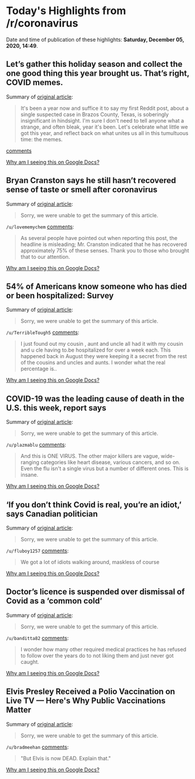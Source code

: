 # Today's Highlights from /r/coronavirus

Date and time of publication of these highlights: **Saturday, December 05, 2020, 14:49**.

## Let’s gather this holiday season and collect the one good thing this year brought us. That’s right, COVID memes.

Summary of [original article](https://www.reddit.com/r/Coronavirus/comments/k5m34d/lets_gather_this_holiday_season_and_collect_the/):

> It's been a year now and suffice it to say my first Reddit post, about a single suspected case in Brazos County, Texas, is soberingly insignificant in hindsight. I'm sure I don't need to tell anyone what a strange, and often bleak, year it's been. Let's celebrate what little we got this year, and reflect back on what unites us all in this tumultuous time: the memes.

[comments](https://www.reddit.com/r/Coronavirus/comments/k5m34d/lets_gather_this_holiday_season_and_collect_the/)

[Why am I seeing this on Google Docs?](https://docs.google.com/document/d/1Dc6We63vOXIZsc0op-Bt4abqkYjXzOigalQqFxmvvbM/edit?usp=sharing)

## Bryan Cranston says he still hasn’t recovered sense of taste or smell after coronavirus

Summary of [original article](https://www.independent.co.uk/arts-entertainment/tv/news/bryan-cranston-coronavirus-taste-smell-recovery-b1766673.html):

> Sorry, we were unable to get the summary of this article.

`/u/lovememychem` [comments](https://www.reddit.com/r/Coronavirus/comments/k762ua/bryan_cranston_says_he_still_hasnt_recovered/):

> As several people have pointed out when reporting this post, the headline is misleading; Mr. Cranston indicated that he has recovered approximately 75% of these senses. Thank you to those who brought that to our attention.

[Why am I seeing this on Google Docs?](https://docs.google.com/document/d/1Dc6We63vOXIZsc0op-Bt4abqkYjXzOigalQqFxmvvbM/edit?usp=sharing)

## 54% of Americans know someone who has died or been hospitalized: Survey

Summary of [original article](https://abc7ny.com/health/covid-live-updates-54%25-of-americans-know-someone-who-has-died-or-been-hospitalized-survey/8521705/):

> Sorry, we were unable to get the summary of this article.

`/u/TerribleTough5` [comments](https://www.reddit.com/r/Coronavirus/comments/k78ai8/54_of_americans_know_someone_who_has_died_or_been/):

> I just found out my cousin , aunt and uncle all had it with my cousin and u cle having to.be hospitalized for over a week each. This happened back in August they were keeping it a secret from the rest of the cousins and uncles and aunts. I wonder what the real percentage is..

[Why am I seeing this on Google Docs?](https://docs.google.com/document/d/1Dc6We63vOXIZsc0op-Bt4abqkYjXzOigalQqFxmvvbM/edit?usp=sharing)

## COVID-19 was the leading cause of death in the U.S. this week, report says

Summary of [original article](https://www.cbsnews.com/news/covid-19-leading-cause-of-death-united-states-this-week/):

> Sorry, we were unable to get the summary of this article.

`/u/plazmablu` [comments](https://www.reddit.com/r/Coronavirus/comments/k76mol/covid19_was_the_leading_cause_of_death_in_the_us/):

> And this is ONE VIRUS. The other major killers are vague, wide-ranging categories like heart disease, various cancers, and so on. Even the flu isn't a single virus but a number of different ones. This is insane.

[Why am I seeing this on Google Docs?](https://docs.google.com/document/d/1Dc6We63vOXIZsc0op-Bt4abqkYjXzOigalQqFxmvvbM/edit?usp=sharing)

## ‘If you don’t think Covid is real, you’re an idiot,’ says Canadian politician

Summary of [original article](https://www.independent.co.uk/news/world/americas/canada-coronavirus-brian-pallister-manitoba-b1766732.html?utm_source=reddit.com):

> Sorry, we were unable to get the summary of this article.

`/u/fluboy1257` [comments](https://www.reddit.com/r/Coronavirus/comments/k7ekt2/if_you_dont_think_covid_is_real_youre_an_idiot/):

> We got a lot of idiots walking around, maskless of course

[Why am I seeing this on Google Docs?](https://docs.google.com/document/d/1Dc6We63vOXIZsc0op-Bt4abqkYjXzOigalQqFxmvvbM/edit?usp=sharing)

## Doctor’s licence is suspended over dismissal of Covid as a ‘common cold’

Summary of [original article](https://www.independent.co.uk/news/world/americas/oregon-doctor-licence-suspended-coronavirus-b1766782.html):

> Sorry, we were unable to get the summary of this article.

`/u/banditta82` [comments](https://www.reddit.com/r/Coronavirus/comments/k7c8b1/doctors_licence_is_suspended_over_dismissal_of/):

> I wonder how many other required medical practices he has refused to follow over the years do to not liking them and just never got caught.

[Why am I seeing this on Google Docs?](https://docs.google.com/document/d/1Dc6We63vOXIZsc0op-Bt4abqkYjXzOigalQqFxmvvbM/edit?usp=sharing)

## Elvis Presley Received a Polio Vaccination on Live TV — Here's Why Public Vaccinations Matter

Summary of [original article](https://people.com/health/elvis-presley-polio-vaccination-live-tv-why-public-vaccinations-key/):

> Sorry, we were unable to get the summary of this article.

`/u/bradmeehan` [comments](https://www.reddit.com/r/Coronavirus/comments/k76ir2/elvis_presley_received_a_polio_vaccination_on/):

> "But Elvis is now DEAD. Explain that."

[Why am I seeing this on Google Docs?](https://docs.google.com/document/d/1Dc6We63vOXIZsc0op-Bt4abqkYjXzOigalQqFxmvvbM/edit?usp=sharing)

